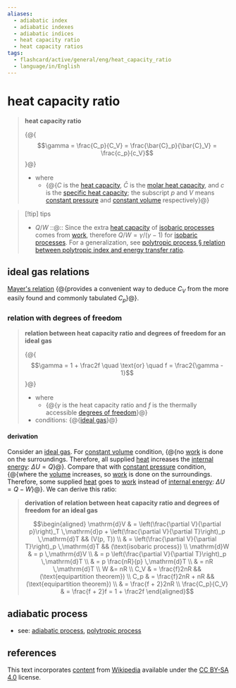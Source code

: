 ```yaml
---
aliases:
  - adiabatic index
  - adiabatic indexes
  - adiabatic indices
  - heat capacity ratio
  - heat capacity ratios
tags:
  - flashcard/active/general/eng/heat_capacity_ratio
  - language/in/English
---
```


# heat capacity ratio

> __heat capacity ratio__
>
> {@{$$\gamma = \frac{C_p}{C_V} = \frac{\bar{C}_p}{\bar{C}_V} = \frac{c_p}{c_V}$$}@}
>
> - where
>   - {@{$C$ is the [heat capacity](heat%20capcaity.md), $\bar{C}$ is the [molar heat capacity](molar%20heat%20capacity.md), and $c$ is the [specific heat capacity](specific%20heat%20capacity.md); the subscript $p$ and $V$ means [constant pressure](isobaric%20process.md) and [constant volume](isochoric%20process.md) respectively}@} <!--SR:!2028-04-01,1219,350!2026-01-14,477,270-->

<!-- markdownlint MD028 -->

> [!tip] tips
>
> - $Q / W$ ::@:: Since the extra [heat capacity](heat%20capacity.md) of [isobaric processes](isobaric%20process.md) comes from [work](work%20(physics).md), therefore $Q / W = \gamma / (\gamma - 1)$ for [isobaric processes](isobaric%20process.md). For a generalization, see [polytropic process § relation between polytropic index and energy transfer ratio](polytropic%20process.md#relation%20between%20polytropic%20index%20and%20energy%20transfer%20ratio). <!--SR:!2025-03-01,292,290!2026-12-18,715,333-->

## ideal gas relations

[Mayer's relation](Mayer's%20relation.md) {@{provides a convenient way to deduce $C_V$ from the more easily found and commonly tabulated $C_p$}@}. <!--SR:!2025-11-09,483,310-->

### relation with degrees of freedom

> __relation between heat capacity ratio and degrees of freedom for an ideal gas__
>
> {@{$$\gamma = 1 + \frac2f \quad \text{or} \quad f = \frac2{\gamma - 1}$$}@}
>
> - where
>   - {@{$\gamma$ is the heat capacity ratio and $f$ is the thermally accessible [degrees of freedom](degrees%20of%20freedom%20(physics%20and%20chemistry).md)}@}
> - conditions: {@{[ideal gas](ideal%20gas.md)}@} <!--SR:!2025-04-22,247,230!2025-03-12,300,290!2025-11-24,494,310-->

#### derivation

Consider an [ideal gas](ideal%20gas.md). For [constant volume](isochoric%20process.md) condition, {@{no [work](work%20(physics).md) is done on the surroundings. Therefore, all supplied [heat](heat.md) increases the [internal energy](internal%20energy.md): $\Delta U = Q$}@}. Compare that with [constant pressure](constant%20pressure.md) condition, {@{where the [volume](volume.md) increases, so [work](work%20(physics).md) is done on the surroundings. Therefore, some supplied [heat](heat.md) goes to [work](work%20(physics).md) instead of [internal energy](internal%20energy.md): $\Delta U = Q - W$}@}. We can derive this ratio: <!--SR:!2026-02-06,547,310!2027-02-16,861,310-->

> __derivation of relation between heat capacity ratio and degrees of freedom for an ideal gas__
>
> $$\begin{aligned}
> \mathrm{d}V & = \left(\frac{\partial V}{\partial p}\right)_T \,\mathrm{d}p + \left(\frac{\partial V}{\partial T}\right)_p \,\mathrm{d}T && (V(p, T)) \\
> & = \left(\frac{\partial V}{\partial T}\right)_p \,\mathrm{d}T && (\text{isobaric process}) \\
> \mathrm{d}W & = p \,\mathrm{d}V \\
> & = p \left(\frac{\partial V}{\partial T}\right)_p \,\mathrm{d}T \\
> & = p \frac{nR}{p} \,\mathrm{d}T \\
> & = nR \,\mathrm{d}T \\
> W &= nR \\
> C_V & = \frac{f}2nR && (\text{equipartition theorem}) \\
> C_p & = \frac{f}2nR + nR && (\text{equipartition theorem}) \\
> & = \frac{f + 2}2nR \\
> \frac{C_p}{C_V} & = \frac{f + 2}f = 1 + \frac2f
> \end{aligned}$$

## adiabatic process

- see: [adiabatic process](adiabatic%20process.md), [polytropic process](polytropic%20process.md)

## references

This text incorporates [content](https://en.wikipedia.org/wiki/heat_capacity_ratio) from [Wikipedia](Wikipedia.md) available under the [CC BY-SA 4.0](https://creativecommons.org/licenses/by-sa/4.0/) license.
